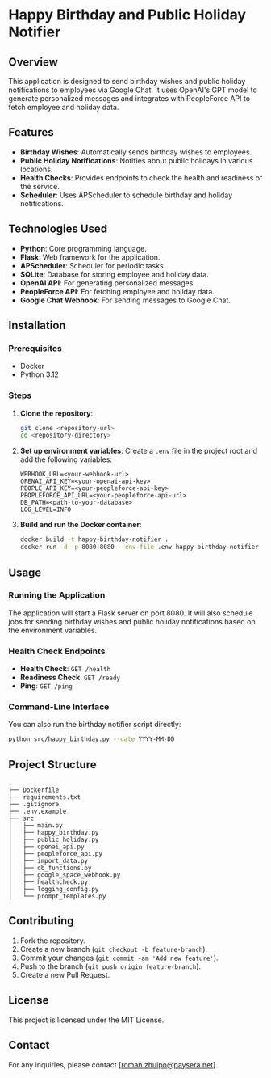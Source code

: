 # Happy Birthday and Public Holiday Notifier

## Overview
This application is designed to send birthday wishes and public holiday notifications to employees via Google Chat. It uses OpenAI's GPT model to generate personalized messages and integrates with PeopleForce API to fetch employee and holiday data.

## Features
- **Birthday Wishes**: Automatically sends birthday wishes to employees.
- **Public Holiday Notifications**: Notifies about public holidays in various locations.
- **Health Checks**: Provides endpoints to check the health and readiness of the service.
- **Scheduler**: Uses APScheduler to schedule birthday and holiday notifications.

## Technologies Used
- **Python**: Core programming language.
- **Flask**: Web framework for the application.
- **APScheduler**: Scheduler for periodic tasks.
- **SQLite**: Database for storing employee and holiday data.
- **OpenAI API**: For generating personalized messages.
- **PeopleForce API**: For fetching employee and holiday data.
- **Google Chat Webhook**: For sending messages to Google Chat.

## Installation

### Prerequisites
- Docker
- Python 3.12

### Steps
1. **Clone the repository**:
    ```sh
    git clone <repository-url>
    cd <repository-directory>
    ```

2. **Set up environment variables**:
    Create a `.env` file in the project root and add the following variables:
    ```env
    WEBHOOK_URL=<your-webhook-url>
    OPENAI_API_KEY=<your-openai-api-key>
    PEOPLE_API_KEY=<your-peopleforce-api-key>
    PEOPLEFORCE_API_URL=<your-peopleforce-api-url>
    DB_PATH=<path-to-your-database>
    LOG_LEVEL=INFO
    ```

3. **Build and run the Docker container**:
    ```sh
    docker build -t happy-birthday-notifier .
    docker run -d -p 8080:8080 --env-file .env happy-birthday-notifier
    ```

## Usage

### Running the Application
The application will start a Flask server on port 8080. It will also schedule jobs for sending birthday wishes and public holiday notifications based on the environment variables.

### Health Check Endpoints
- **Health Check**: `GET /health`
- **Readiness Check**: `GET /ready`
- **Ping**: `GET /ping`

### Command-Line Interface
You can also run the birthday notifier script directly:
```sh
python src/happy_birthday.py --date YYYY-MM-DD
```

## Project Structure
```
.
├── Dockerfile
├── requirements.txt
├── .gitignore
├── .env.example
├── src
│   ├── main.py
│   ├── happy_birthday.py
│   ├── public_holiday.py
│   ├── openai_api.py
│   ├── peopleforce_api.py
│   ├── import_data.py
│   ├── db_functions.py
│   ├── google_space_webhook.py
│   ├── healthcheck.py
│   ├── logging_config.py
│   └── prompt_templates.py
```

## Contributing
1. Fork the repository.
2. Create a new branch (`git checkout -b feature-branch`).
3. Commit your changes (`git commit -am 'Add new feature'`).
4. Push to the branch (`git push origin feature-branch`).
5. Create a new Pull Request.

## License
This project is licensed under the MIT License.

## Contact
For any inquiries, please contact [roman.zhulpo@paysera.net].
